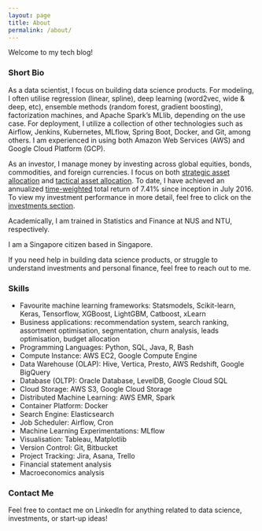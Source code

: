 ```yaml
---
layout: page
title: About
permalink: /about/
---
```


Welcome to my tech blog!

### Short Bio

As a data scientist, I focus on building data science products. For modeling, I often utilise regression (linear, spline), deep learning (word2vec, wide & deep, etc), ensemble methods (random forest, gradient boosting), factorization machines, and Apache Spark’s MLlib, depending on the use case. For deployment, I utilize a collection of other technologies such as Airflow, Jenkins, Kubernetes, MLflow, Spring Boot, Docker, and Git, among others. I am experienced in using both Amazon Web Services (AWS) and Google Cloud Platform (GCP).

As an investor, I manage money by investing across global equities, bonds, commodities, and foreign currencies. I focus on both [strategic asset allocation](https://www.investopedia.com/terms/s/strategicassetallocation.asp) and [tactical asset allocation](https://www.investopedia.com/terms/t/tacticalassetallocation.asp). To date, I have achieved an annualized [time-weighted](https://www.investopedia.com/terms/t/time-weightedror.asp) total return of 7.41% since inception in July 2016. To view my investment performance in more detail, feel free to click on the [investments section](https://wngaw.github.io/investments).

Academically, I am trained in Statistics and Finance at NUS and NTU, respectively.

I am a Singapore citizen based in Singapore.

If you need help in building data science products, or struggle to understand investments and personal finance, feel free to reach out to me.

### Skills

- Favourite machine learning frameworks: Statsmodels, Scikit-learn, Keras, Tensorflow, XGBoost, LightGBM, Catboost, xLearn
- Business applications: recommendation system, search ranking, assortment optimisation, segmentation, churn analysis, leads optimisation, budget allocation
- Programming Languages: Python, SQL, Java, R, Bash
- Compute Instance: AWS EC2, Google Compute Engine
- Data Warehouse (OLAP): Hive, Vertica, Presto, AWS Redshift, Google BigQuery
- Database (OLTP): Oracle Database, LevelDB, Google Cloud SQL
- Cloud Storage: AWS S3, Google Cloud Storage
- Distributed Machine Learning: AWS EMR, Spark
- Container Platform: Docker
- Search Engine: Elasticsearch
- Job Scheduler: Airflow, Cron
- Machine Learning Experimentations: MLflow
- Visualisation: Tableau, Matplotlib
- Version Control: Git, Bitbucket
- Project Tracking: Jira, Asana, Trello
- Financial statement analysis
- Macroeconomics analysis

### Contact Me

Feel free to contact me on LinkedIn for anything related to data science, investments, or start-up ideas!
